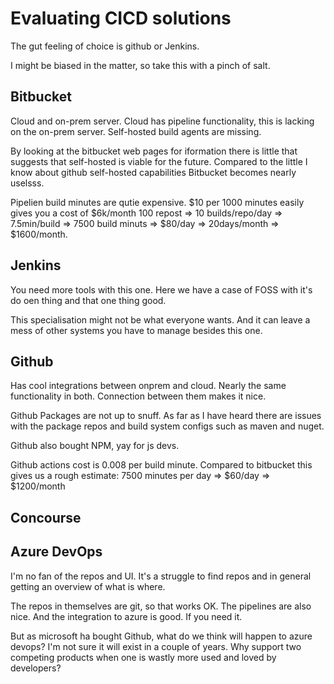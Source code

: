 # Evaluating CICD solutions

The gut feeling of choice is github or Jenkins. 

I might be biased in the matter, so take this with a pinch of salt. 

## Bitbucket
Cloud and on-prem server. 
Cloud has pipeline functionality, this is lacking on the on-prem server.
Self-hosted build agents are missing.

By looking at the bitbucket web pages for iformation there is little that
suggests that self-hosted is viable for the future. Compared to the little I
know about github self-hosted capabilities Bitbucket becomes nearly uselsss.

Pipelien build minutes are qutie expensive.
$10 per 1000 minutes easily gives you a cost of $6k/month
100 repost => 10 builds/repo/day => 7.5min/build => 7500 build minuts =>
$80/day => 20days/month => $1600/month.

## Jenkins

You need more tools with this one. Here we have a case of FOSS with it's do oen
thing and that one thing good. 

This specialisation might not be what everyone wants. And it can leave a mess
of other systems you have to manage besides this one.

## Github
Has cool integrations between onprem and cloud. Nearly the same functionality
in both. Connection between them makes it nice. 

Github Packages are not up to snuff. As far as I have heard there are issues
with the package repos and build system configs such as maven and nuget. 

Github also bought NPM, yay for js devs.

Github actions cost is 0.008 per build minute. Compared to bitbucket this gives
us a rough estimate: 7500 minutes per day => $60/day => $1200/month

## Concourse

## Azure DevOps
I'm no fan of the repos and UI. It's a struggle to find repos and in general
getting an overview of what is where.

The repos in themselves are git, so that works OK. The pipelines are also nice.
And the integration to azure is good. If you need it.

But as microsoft ha bought Github, what do we think will happen to azure
devops? I'm not sure it will exist in a couple of years. Why support two
competing products when one is wastly more used and loved by developers?

